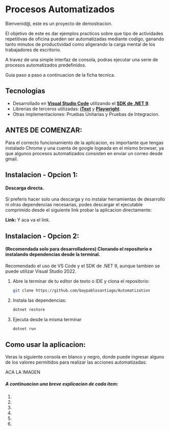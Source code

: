 # Procesos Automatizados

Bienvenid@, este es un proyecto de demostracion. 

El objetivo de este es dar ejemplos practicos sobre que tipo de actividades repetitivas de oficina pueden ser automatizadas mediante codigo, ganando tanto minutos de productividad como aligerando la carga mental de los trabajadores de escritorio. 

A travez de una simple interfaz de consola, podras ejecutar una serie de procesos automatizados predefinidos. 

Guia paso a paso a continuacion de la ficha tecnica.

## Tecnologias

- Desarrollado en **[Visual Studio Code](https://code.visualstudio.com/)** utilizando el **[SDK de .NET 9](https://dotnet.microsoft.com/es-es/download/dotnet/9.0)**.
- Librerias de terceros utilizadas: **[iText](https://itextpdf.com/)** y **[Playwright](https://playwright.dev/dotnet/docs/intro)**.
- Otras implementaciones: Pruebas Unitarias y Pruebas de Integracion. 


## ANTES DE COMENZAR:
Para el correcto funcionamiento de la aplicacion, es importante que tengas instalado Chrome y una cuenta de google logeada en el mismo browser, ya que algunos procesos automatizados consisten en enviar un correo desde gmail.

## Instalacion - Opcion 1: 
#### Descarga directa.

Si preferis hacer solo una descarga y no instalar herramientas de desarrollo ni otras dependencias necesarias, podes descargar el ejecutable comprimido desde el siguiente link probar la aplicacion directamente:

**Link:** Y aca va el link.

## Instalacion - Opcion 2: 
#### (Recomendada solo para desarrolladores) Clonando el repositorio e instalando dependencias desde la terminal. 

Recomendado el uso de VS Code y el SDK de .NET 9, aunque tambien se puede utilizar Visual Studio 2022. 
1. Abre la terminar de tu editor de texto o IDE y clona el repositorio:
   ```sh
   git clone https://github.com/baypablosantiago/Automatization
    ```
2. Instala las dependencias:
    ```sh
   dotnet restore
    ```
3. Ejecuta desde la misma terminar
    ```sh
   dotnet run
    ```


## Como usar la aplicacion:
Veras la siguiente consola en blanco y negro, donde puede ingresar alguno de los valores permitidos para realizar las acciones automatizadas:

ACA LA IMAGEN

##### A continuacion una breve explicacion de cada item:

1. 
2.
3.
4.
5.
6.
